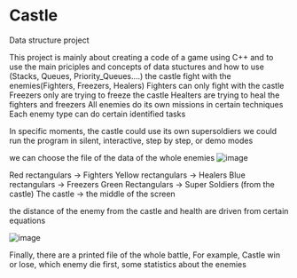 # Castle
Data structure project

This project is mainly about creating a code of a game using C++
and to use the main priciples and concepts of data stuctures 
and how to use (Stacks, Queues, Priority_Queues....)
the castle fight with the enemies(Fighters, Freezers, Healers)
Fighters can only fight with the castle
Freezers only are trying to freeze the castle
Healters are trying to heal the fighters and freezers
All enemies do its own missions in certain techniques
Each enemy type can do certain identified tasks

In specific moments, the castle could use its own supersoldiers
we could run the program in silent, interactive, step by step, or demo modes


we can choose the file of the data of the whole enemies
![image](https://user-images.githubusercontent.com/68303138/132764283-9beb77a7-1332-4972-9f13-da509dbec73e.png)



Red rectangulars -> Fighters
Yellow rectangulars -> Healers
Blue rectangulars -> Freezers
Green Rectangulars -> Super Soldiers (from the castle)
The castle -> the middle of the screen

the distance of the enemy from the castle and health are driven from certain equations

![image](https://user-images.githubusercontent.com/68303138/132764394-b3327c15-9949-44fd-bce6-bec25d60c172.png)



Finally, there are a printed file of the whole battle, For example, Castle win or lose, which enemy die first,
some statistics about the enemies
